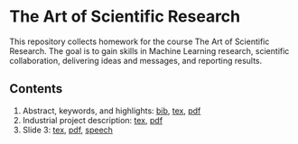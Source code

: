 # The Art of Scientific Research

This repository collects homework for the course The Art of Scientific Research. The goal is to gain skills in Machine Learning research, scientific collaboration, delivering ideas and messages, and reporting results. 

## Contents
1. Abstract, keywords, and highlights: [bib](/ishmuratov_sergey_step1.bib), [tex](ishmuratov_sergey_step1.tex), [pdf](/ishmuratov_sergey_step1.pdf)
2. Industrial project description: [tex](ishmuratov_sergey_step2.tex), [pdf](/ishmuratov_sergey_step2.pdf)
3. Slide 3: [tex](ishmuratov_sergey_step3.pdf), [pdf](ishmuratov_sergey_step3.pdf), [speech](ishmuratov_sergey_step3_speech.pdf)
